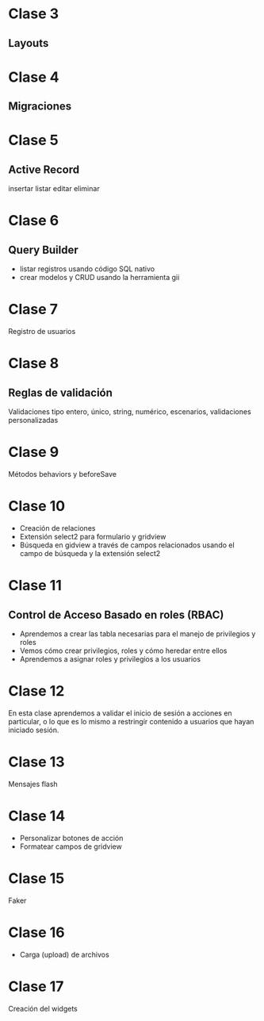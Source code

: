 Clase 3
=======

Layouts
-------

Clase 4
=======

Migraciones
-----------

Clase 5
=======

Active Record
-------------
 insertar
 listar
 editar
 eliminar
 
Clase 6
=======

Query Builder
-------------

- listar registros usando código SQL nativo
- crear modelos y CRUD usando la herramienta gii

Clase 7
=======

Registro de usuarios

Clase 8
=======

Reglas de validación
--------------------

Validaciones tipo entero, único, string, numérico, escenarios, validaciones personalizadas

Clase 9
=======

Métodos behaviors y beforeSave

Clase 10
========

- Creación de relaciones
- Extensión select2 para formulario y gridview
- Búsqueda en gidview a través de campos relacionados usando el campo de búsqueda y la extensión select2

Clase 11
========
Control de Acceso Basado en roles (RBAC)
----------------------------------------
- Aprendemos a crear las tabla necesarias para el manejo de privilegios y roles
- Vemos cómo crear privilegios, roles y cómo heredar entre ellos
- Aprendemos a asignar roles y privilegios a los usuarios

Clase 12
========
En esta clase aprendemos a validar el inicio de sesión a acciones en particular, 
o lo que es lo mismo a restringir contenido a usuarios que hayan iniciado sesión.

Clase 13
========
Mensajes flash

Clase 14
========
- Personalizar botones de acción
- Formatear campos de gridview

Clase 15
========
Faker


Clase 16
========

- Carga (upload) de archivos

Clase 17
========
Creación del widgets